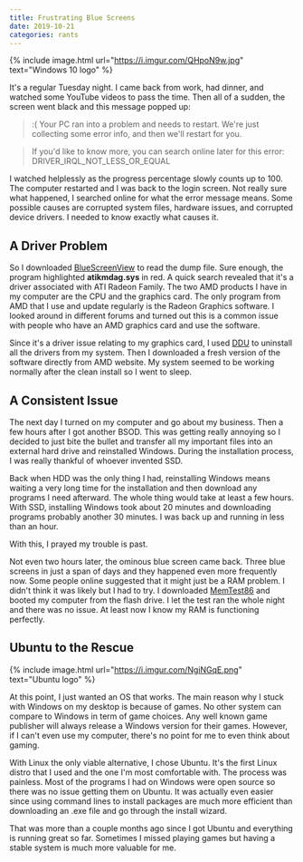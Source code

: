```yaml
---
title: Frustrating Blue Screens
date: 2019-10-21
categories: rants
---
```


{% include image.html url="https://i.imgur.com/QHpoN9w.jpg" text="Windows 10 logo" %}

It's a regular Tuesday night. I came back from work, had dinner, and watched some YouTube videos to pass the time. Then all of a sudden, the screen went black and this message popped up:

> :( Your PC ran into a problem and needs to restart. We're just collecting some error info, and then we'll restart for you.

> If you'd like to know more, you can search online later for this error: DRIVER_IRQL_NOT_LESS_OR_EQUAL

<!--more-->

I watched helplessly as the progress percentage slowly counts up to 100. The computer restarted and I was back to the login screen. Not really sure what happened, I searched online for what the error message means. Some possible causes are corrupted system files, hardware issues, and corrupted device drivers. I needed to know exactly what causes it.

## A Driver Problem

So I downloaded [BlueScreenView](https://www.nirsoft.net/utils/blue_screen_view.html) to read the dump file. Sure enough, the program highlighted **atikmdag.sys** in red. A quick search revealed that it's a driver associated with ATI Radeon Family. The two AMD products I have in my computer are the CPU and the graphics card. The only program from AMD that I use and update regularly is the Radeon Graphics software. I looked around in different forums and turned out this is a common issue with people who have an AMD graphics card and use the software.

Since it's a driver issue relating to my graphics card, I used [DDU](https://www.guru3d.com/files-details/display-driver-uninstaller-download.html) to uninstall all the drivers from my system. Then I downloaded a fresh version of the software directly from AMD website. My system seemed to be working normally after the clean install so I went to sleep.

## A Consistent Issue

The next day I turned on my computer and go about my business. Then a few hours after I got another BSOD. This was getting really annoying so I decided to just bite the bullet and transfer all my important files into an external hard drive and reinstalled Windows. During the installation process, I was really thankful of whoever invented SSD.

Back when HDD was the only thing I had, reinstalling Windows means waiting a very long time for the installation and then download any programs I need afterward. The whole thing would take at least a few hours. With SSD, installing Windows took about 20 minutes and downloading programs probably another 30 minutes. I was back up and running in less than an hour.

With this, I prayed my trouble is past.

Not even two hours later, the ominous blue screen came back. Three blue screens in just a span of days and they happened even more frequently now. Some people online suggested that it might just be a RAM problem. I didn't think it was likely but I had to try. I downloaded [MemTest86](https://www.memtest86.com/) and booted my computer from the flash drive. I let the test ran the whole night and there was no issue. At least now I know my RAM is functioning perfectly.

## Ubuntu to the Rescue

{% include image.html url="https://i.imgur.com/NgiNGqE.png" text="Ubuntu logo" %}

At this point, I just wanted an OS that works. The main reason why I stuck with Windows on my desktop is because of games. No other system can compare to Windows in term of game choices. Any well known game publisher will always release a Windows version for their games. However, if I can't even use my computer, there's no point for me to even think about gaming.

With Linux the only viable alternative, I chose Ubuntu. It's the first Linux distro that I used and the one I'm most comfortable with. The process was painless. Most of the programs I had on Windows were open source so there was no issue getting them on Ubuntu. It was actually even easier since using command lines to install packages are much more efficient than downloading an .exe file and go through the install wizard.

That was more than a couple months ago since I got Ubuntu and everything is running great so far. Sometimes I missed playing games but having a stable system is much more valuable for me.

